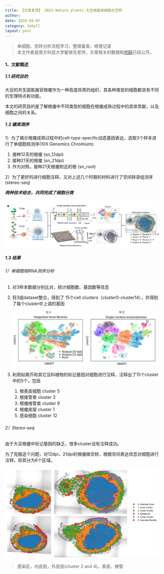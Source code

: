```yaml
---
title: 【文章复现】 2023-Nature plants-大豆根瘤单细胞与空转
author:
date: 2024-04-07
category: Jekyll
layout: post
---
```


> 单细胞、空转分析流程学习，整理备查，顺便记录 <br>
> 本文作者是南方科技大学翟继先老师，文章相关的数据和[代码][1]已经公开。


#### 1、文献概述
##### 1.1 研究目的
<p>大豆的共生固氮器官根瘤作为一种高度异质的组织，其各种类型的细胞都具有不同的生理特点和功能。</p>
<p>本文的研究目的是了解根瘤中不同类型的细胞在根瘤成熟过程中的具体贡献，以及细胞之间的关系。</p>

##### 1.2 建库测序
1）为了揭示根瘤成熟过程中的cell-type-specific动态基因表达，选取3个样本进行了单细胞核测序(10X Genomics Chromium): <br>

1. 接种12天的根瘤 (sn_12dpi)
2. 接种21天的根瘤 (sn_21dpi)
3. 作为对照，接种21天根瘤附近的根 (sn_root)

2）为了更好的进行细胞注释，又对上述几个时期的材料进行了空间转录组测序(stereo-seq) <br>

<i><b>两种技术结合，共同完成了细胞分类 </b></i><br>

![pic2][2]


##### 1.3 结果

###### 1）单细胞核RNA测序分析
1. 对3样本数据分别比对，统计细胞数、基因数等信息
2. 将3组dataset整合，得到了 15个cell clusters（cluster0-cluster14），并得到了每个cluster中上调的基因

	![pic3][3]

3. 利用拟南芥和其它豆科植物的标记基因对细胞进行注释，注释出了15个cluster中的5个，包括
	1. 根表皮细胞 cluster 5
	2. 根维管束 cluster 3
	3. 根瘤维管束 cluster 9
	4. 根瘤皮层 cluster 1
	5. 感染细胞	cluster 12

###### 2）Stereo-seq
<p>由于大豆根瘤中标记基因的缺乏，很多cluster没有注释成功。</p>
<p>为了克服这个问题，对12dpi，21dpi的根瘤做空转，根据空间表达信息对细胞进行注释，将其分为6个区域。</p>

![pic4][4]

> 感染区，内皮层，外皮层(cluster 2 and 4)，表皮，微管




[1]: https://github.com/ZhaiLab-SUSTech/soybean_sn_st
[2]: https://github.com/Mikotoo/Mikotoo.github.io/raw/main/downloads/image/blog7_soybean_snRNA/Schematic_diagram.png
[3]: https://github.com/Mikotoo/Mikotoo.github.io/raw/main/downloads/image/blog7_soybean_snRNA/sn_fig3.jpg
[4]: https://github.com/Mikotoo/Mikotoo.github.io/raw/main/downloads/image/blog7_soybean_snRNA/st_fig4.png